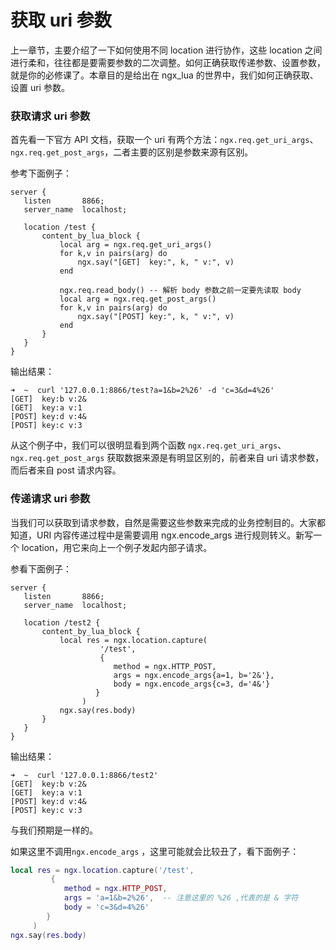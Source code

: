 # 获取 uri 参数

上一章节，主要介绍了一下如何使用不同 location 进行协作，这些 location 之间进行柔和，往往都是要需要参数的二次调整。如何正确获取传递参数、设置参数，就是你的必修课了。本章目的是给出在 ngx_lua 的世界中，我们如何正确获取、设置 uri 参数。

### 获取请求 uri 参数
首先看一下官方 API 文档，获取一个 uri 有两个方法：`ngx.req.get_uri_args`、`ngx.req.get_post_args`，二者主要的区别是参数来源有区别。

参考下面例子：

```nginx
server {
   listen       8866;
   server_name  localhost;

   location /test {
       content_by_lua_block {
           local arg = ngx.req.get_uri_args()
           for k,v in pairs(arg) do
               ngx.say("[GET]  key:", k, " v:", v)
           end

           ngx.req.read_body() -- 解析 body 参数之前一定要先读取 body
           local arg = ngx.req.get_post_args()
           for k,v in pairs(arg) do
               ngx.say("[POST] key:", k, " v:", v)
           end
       }
   }
}
```

输出结果：

```shell
➜  ~  curl '127.0.0.1:8866/test?a=1&b=2%26' -d 'c=3&d=4%26'
[GET]  key:b v:2&
[GET]  key:a v:1
[POST] key:d v:4&
[POST] key:c v:3
```

从这个例子中，我们可以很明显看到两个函数 `ngx.req.get_uri_args`、`ngx.req.get_post_args` 获取数据来源是有明显区别的，前者来自 uri 请求参数，而后者来自 post 请求内容。

### 传递请求 uri 参数

当我们可以获取到请求参数，自然是需要这些参数来完成的业务控制目的。大家都知道，URI 内容传递过程中是需要调用 ngx.encode_args 进行规则转义。新写一个 location，用它来向上一个例子发起内部子请求。

参看下面例子：

```nignx
server {
   listen       8866;
   server_name  localhost;

   location /test2 {
       content_by_lua_block {
           local res = ngx.location.capture(
                    '/test',
                    { 
                       method = ngx.HTTP_POST, 
                       args = ngx.encode_args{a=1, b='2&'},
                       body = ngx.encode_args{c=3, d='4&'}
                   }
                )
           ngx.say(res.body)
       }
   }
}
```

输出结果：

```shell
➜  ~  curl '127.0.0.1:8866/test2'
[GET]  key:b v:2&
[GET]  key:a v:1
[POST] key:d v:4&
[POST] key:c v:3
```

与我们预期是一样的。

如果这里不调用`ngx.encode_args` ，这里可能就会比较丑了，看下面例子：

```lua
local res = ngx.location.capture('/test',
         { 
            method = ngx.HTTP_POST, 
            args = 'a=1&b=2%26',  -- 注意这里的 %26 ,代表的是 & 字符
            body = 'c=3&d=4%26'
        }
     )
ngx.say(res.body)
```


